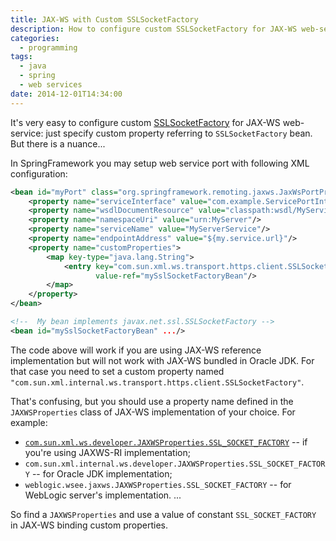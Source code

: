 ```yaml
---
title: JAX-WS with Custom SSLSocketFactory
description: How to configure custom SSLSocketFactory for JAX-WS web-service in Spring Framework
categories:
  - programming
tags:
  - java
  - spring
  - web services
date: 2014-12-01T14:34:00
---
```


It's very easy to configure custom [SSLSocketFactory](https://docs.oracle.com/javase/8/docs/api/javax/net/ssl/SSLSocketFactory.html) for JAX-WS web-service: just specify custom property referring to `SSLSocketFactory` bean.
But there is a nuance...<!--more-->

In SpringFramework you may setup web service port with following XML configuration:

```xml
<bean id="myPort" class="org.springframework.remoting.jaxws.JaxWsPortProxyFactoryBean">
    <property name="serviceInterface" value="com.example.ServicePortInterface"/>
    <property name="wsdlDocumentResource" value="classpath:wsdl/MyService.wsdl"/>
    <property name="namespaceUri" value="urn:MyServer"/>
    <property name="serviceName" value="MyServerService"/>
    <property name="endpointAddress" value="${my.service.url}"/>
    <property name="customProperties">
        <map key-type="java.lang.String">
            <entry key="com.sun.xml.ws.transport.https.client.SSLSocketFactory"
                   value-ref="mySslSocketFactoryBean"/>
        </map>
    </property>
</bean>

<!--  My bean implements javax.net.ssl.SSLSocketFactory -->
<bean id="mySslSocketFactoryBean" .../>
```

The code above will work if you are using JAX-WS reference implementation but will not work with JAX-WS bundled in Oracle JDK. For that case you need to set a custom property named `"com.sun.xml.internal.ws.transport.https.client.SSLSocketFactory"`.

That's confusing, but you should use a property name defined in the `JAXWSProperties` class of JAX-WS implementation of your choice. For example:

-  [`com.sun.xml.ws.developer.JAXWSProperties.SSL_SOCKET_FACTORY`](https://jax-ws.java.net/nonav/2.2.8/javadocs/rt/com/sun/xml/ws/developer/JAXWSProperties.html#SSL_SOCKET_FACTORY) -- if you're using JAXWS-RI implementation;
- `com.sun.xml.internal.ws.developer.JAXWSProperties.SSL_SOCKET_FACTORY` -- for Oracle JDK implementation;
- `weblogic.wsee.jaxws.JAXWSProperties.SSL_SOCKET_FACTORY` -- for WebLogic server's implementation.
...

So find a `JAXWSProperties` and use a value of constant `SSL_SOCKET_FACTORY` in JAX-WS binding custom properties.
